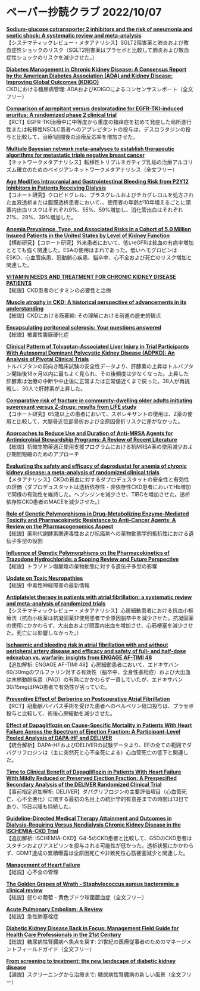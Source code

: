 # ペーパー抄読クラブ 2022/10/07

[**Sodium-glucose cotransporter 2 inhibitors and the risk of pneumonia and septic shock: A systematic review and meta-analysis**](https://pubmed.ncbi.nlm.nih.gov/36181458/)  
【システマティックレビュー・メタアナリシス】SGLT2阻害薬と肺炎および敗血症性ショックのリスク（SGLT2阻害薬はプラセボと比較して肺炎および敗血症性ショックのリスクを減少させた。）

[**Diabetes Management in Chronic Kidney Disease: A Consensus Report by the American Diabetes Association (ADA) and Kidney Disease: Improving Global Outcomes (KDIGO)**](https://pubmed.ncbi.nlm.nih.gov/36189689/)  
CKDにおける糖尿病管理: ADAおよびKDIGOによるコンセンサスレポート（全文フリー）

[**Comparison of aprepitant versus desloratadine for EGFR-TKI-induced pruritus: A randomized phase 2 clinical trial**](https://pubmed.ncbi.nlm.nih.gov/36197287/)  
【RCT】EGFR-TKI治療中に中等度から重度の掻痒症を初めて発症した局所進行性または転移性NSCLC患者へのアプレピタントの投与は、デスロラタジンの投与と比較して、治療1週間後の治療反応率を増加させた。

[**Multiple Bayesian network meta-analyses to establish therapeutic algorithms for metastatic triple negative breast cancer**](https://pubmed.ncbi.nlm.nih.gov/36202026/)  
【ネットワークメタアナリシス】転移性トリプルネガティブ乳癌の治療アルゴリズム確立のためのベイジアンネットワークメタアナリシス（全文フリー）

[**Age Modifies Intracranial and Gastrointestinal Bleeding Risk from P2Y12 Inhibitors in Patients Receiving Dialysis**](https://pubmed.ncbi.nlm.nih.gov/36176642/)  
【コホート研究】クロピドグレル、プラスグレルおよびチカグレロルを処方された血液透析または腹膜透析患者において、、使用者の年齢が10年増えるごとに頭蓋内出血リスクはそれぞれ9%、55%、59%増加し、消化管出血はそれぞれ21%、28%、39%増加した。

[**Anemia Prevalence, Type, and Associated Risks in a Cohort of 5.0 Million Insured Patients in the United States by Level of Kidney Function**](https://pubmed.ncbi.nlm.nih.gov/36181996/)  
【横断研究】【コホート研究】外来患者において、低いeGFRは貧血の有病率増加ととても強く関連した。ESAの使用はまれであった。低いヘモグロビンはESKD、心血管疾患、冠動脈心疾患、脳卒中、心不全および死亡のリスク増加と関連した。

[**VITAMIN NEEDS AND TREATMENT FOR CHRONIC KIDNEY DISEASE PATIENTS**](https://pubmed.ncbi.nlm.nih.gov/36182060/)  
【総説】CKD患者のビタミンの必要性と治療

[**Muscle atrophy in CKD: A historical perspective of advancements in its understanding**](https://pubmed.ncbi.nlm.nih.gov/36183901/)  
【総説】CKDにおける筋萎縮: その理解における前進の歴史的観点

[**Encapsulating peritoneal sclerosis: Your questions answered**](https://pubmed.ncbi.nlm.nih.gov/36189954/)  
【総説】被嚢性腹膜硬化症

[**Clinical Pattern of Tolvaptan-Associated Liver Injury in Trial Participants With Autosomal Dominant Polycystic Kidney Disease (ADPKD): An Analysis of Pivotal Clinical Trials**](https://pubmed.ncbi.nlm.nih.gov/36191725/)  
トルバプタンの前向き臨床試験の安全性データより、肝酵素の上昇はトルバプタン開始後18ヶ月以内に最もよく見られ、その後頻度は少なくなった。上昇した肝酵素は治療の中断や中止後に正常または正常値近くまで戻った。38人が再挑戦し、30人で肝酵素が上昇した。

[**Comparative risk of fracture in community-dwelling older adults initiating suvorexant versus Z-drugs: results from LIFE study**](https://pubmed.ncbi.nlm.nih.gov/36184747/)  
【コホート研究】65歳以上の患者において、スボレキサントの使用は、Z薬の使用と比較して、大腿骨近位部骨折および全原因骨折リスクに差がなかった。

[**Approaches to Reduce Use and Duration of Anti-MRSA Agents for Antimicrobial Stewardship Programs: A Review of Recent Literature**](https://pubmed.ncbi.nlm.nih.gov/36194825/)  
【総説】抗微生物薬適正使用支援プログラムにおける抗MRSA薬の使用減少および期間短縮のためのアプローチ

[**Evaluating the safety and efficacy of daprodustat for anemia of chronic kidney disease: a meta-analysis of randomized clinical trials**](https://pubmed.ncbi.nlm.nih.gov/36195739/)  
【メタアナリシス】CKDの貧血に対するダプロデュスタットの安全性と有効性の評価（ダプロデュスタットは透析依存性・非依存性CKD患者においてHb増加で同様の有効性を維持した。ヘプシジンを減少させ、TIBCを増加させた。透析依存性CKD患者のMACEを減少させた。）

[**Role of Genetic Polymorphisms in Drug-Metabolizing Enzyme-Mediated Toxicity and Pharmacokinetic Resistance to Anti-Cancer Agents: A Review on the Pharmacogenomics Aspect**](https://pubmed.ncbi.nlm.nih.gov/36180817/)  
【総説】薬剤代謝酵素関連毒性および抗癌剤への薬物動態学的抵抗性における遺伝子多型の役割

[**Influence of Genetic Polymorphisms on the Pharmacokinetics of Trazodone Hydrochloride: a Scoping Review and Future Perspective**](https://pubmed.ncbi.nlm.nih.gov/36191287/)  
【総説】トラゾドン塩酸塩の薬物動態に対する遺伝子多型の影響

[**Update on Toxic Neuropathies**](https://pubmed.ncbi.nlm.nih.gov/36186669/)  
【総説】中毒性神経障害の最新情報

[**Antiplatelet therapy in patients with atrial fibrillation: a systematic review and meta-analysis of randomized trials**](https://pubmed.ncbi.nlm.nih.gov/34142118/)  
【システマティックレビュー・メタアナリシス】心房細動患者における抗血小板療法（抗血小板薬は抗凝固薬非使用患者で全原因脳卒中を減少させた。抗凝固薬の使用にかかわらず、大出血および頭蓋内出血を増加させ、心筋梗塞を減少させた。死亡には影響しなかった。）

[**Ischaemic and bleeding risk in atrial fibrillation with and without peripheral artery disease and efficacy and safety of full- and half-dose edoxaban vs. warfarin: insights from ENGAGE AF-TIMI 48**](https://pubmed.ncbi.nlm.nih.gov/34962979/)  
【追加解析: ENGAGE AF-TIMI 48】心房細動患者において、エドキサバン60/30mgのワルファリン対する有効性（脳卒中、全身性塞栓症）および大出血は末梢動脈疾患（PAD）の有無にかかわらず一貫していたが、エドキサバン30/15mgはPAD患者で有効性が劣っていた。

[**Preventive Effect of Berberine on Postoperative Atrial Fibrillation**](https://pubmed.ncbi.nlm.nih.gov/36178742/)  
【RCT】冠動脈バイパス手術を受けた患者へのベルベリン経口投与は、プラセボ投与と比較して、術後心房細動を減少させた。

[**Effect of Dapagliflozin on Cause-Specific Mortality in Patients With Heart Failure Across the Spectrum of Ejection Fraction: A Participant-Level Pooled Analysis of DAPA-HF and DELIVER**](https://pubmed.ncbi.nlm.nih.gov/36189985/)  
【統合解析】DAPA-HFおよびDELIVERの試験データより、EFの全ての範囲でダパグリフロジンは（主に突然死と心不全死による）心血管死亡の低下と関連した。

[**Time to Clinical Benefit of Dapagliflozin in Patients With Heart Failure With Mildly Reduced or Preserved Ejection Fraction: A Prespecified Secondary Analysis of the DELIVER Randomized Clinical Trial**](https://pubmed.ncbi.nlm.nih.gov/36190011/)  
【事前指定追加解析: DELIVER】ダパグリフロジンの主要評価項目（心血管死亡、心不全悪化）に関する最初の名目上の統計学的有意差までの時間は13日であり、15日以降も持続した。

[**Guideline-Directed Medical Therapy Attainment and Outcomes in Dialysis-Requiring Versus Nondialysis Chronic Kidney Disease in the ISCHEMIA-CKD Trial**](https://pubmed.ncbi.nlm.nih.gov/36193750/)  
【追加解析: ISCHEMIA-CKD】G4-5のCKD患者と比較して、G5DのCKD患者はスタチンおよびアスピリンを投与される可能性が低かった。透析状態にかかわらず、GDMT達成の累積曝露は全原因死亡や非致死性心筋梗塞減少と関連した。

[**Management of Heart Failure**](https://pubmed.ncbi.nlm.nih.gov/36107415/)  
【総説】心不全の管理

[**The Golden Grapes of Wrath - Staphylococcus aureus bacteremia: a clinical review**](https://pubmed.ncbi.nlm.nih.gov/36179908/)  
【総説】怒りの葡萄 - 黄色ブドウ球菌菌血症（全文フリー）

[**Acute Pulmonary Embolism: A Review**](https://pubmed.ncbi.nlm.nih.gov/36194215/)  
【総説】急性肺塞栓症

[**Diabetic Kidney Disease Back in Focus: Management Field Guide for Health Care Professionals in the 21st Century**](https://pubmed.ncbi.nlm.nih.gov/36202498/)  
【総説】糖尿病性腎臓病へ焦点を戻す: 21世紀の医療従事者のためのマネージメントフィールドガイド（全文フリー）

[**From screening to treatment: the new landscape of diabetic kidney disease**](https://pubmed.ncbi.nlm.nih.gov/36203185/)  
【論説】スクリーニングから治療まで: 糖尿病性腎臓病の新しい風景（全文フリー）